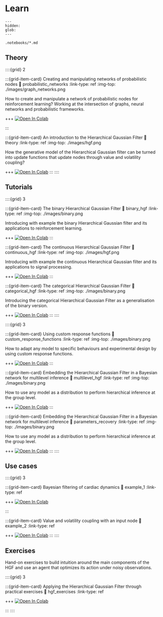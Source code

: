 # Learn

```{toctree}
---
hidden:
glob:
---

.notebooks/*.md

```

## Theory

::::{grid} 2

:::{grid-item-card}  Creating and manipulating networks of probabilistic nodes
:link: probabilistic_networks
:link-type: ref
:img-top: ./images/graph_networks.png

How to create and manipulate a network of probabilistic nodes for reinforcement learning? Working at the intersection of graphs, neural networks and probabilistic frameworks.

+++
[![Open In Colab](https://colab.research.google.com/assets/colab-badge.svg)](https://colab.research.google.com/github/ilabcode/pyhgf/blob/master/docs/source/notebooks/0-Creating_networks.ipynb)

:::

:::{grid-item-card}  An introduction to the Hierarchical Gaussian Filter
:link: theory
:link-type: ref
:img-top: ./images/hgf.png


How the generative model of the Hierarchical Gaussian filter can be turned into update functions that update nodes through value and volatility coupling?

+++
[![Open In Colab](https://colab.research.google.com/assets/colab-badge.svg)](https://colab.research.google.com/github/ilabcode/pyhgf/blob/master/docs/source/notebooks/0-Theory.ipynb)
:::
::::


## Tutorials

::::{grid} 3

:::{grid-item-card}  The binary Hierarchical Gaussian Filter
:link: binary_hgf
:link-type: ref
:img-top: ./images/binary.png

Introducing with example the binary Hierarchical Gaussian filter and its applications to reinforcement learning.

+++
[![Open In Colab](https://colab.research.google.com/assets/colab-badge.svg)](https://colab.research.google.com/github/ilabcode/pyhgf/blob/master/docs/source/notebooks/1.1-Binary_HGF.ipynb)
:::

:::{grid-item-card}  The continuous Hierarchical Gaussian Filter
:link: continuous_hgf
:link-type: ref
:img-top: ./images/hgf.png


Introducing with example the continuous Hierarchical Gaussian filter and its applications to signal processing.

+++
[![Open In Colab](https://colab.research.google.com/assets/colab-badge.svg)](https://colab.research.google.com/github/ilabcode/pyhgf/blob/master/docs/source/notebooks/1.2-Continuous_HGF.ipynb)
:::

:::{grid-item-card}  The categorical Hierarchical Gaussian Filter
:link: categorical_hgf
:link-type: ref
:img-top: ./images/binary.png


Introducing the categorical Hierarchical Gaussian Filter as a generalisation of the binary version.

+++
[![Open In Colab](https://colab.research.google.com/assets/colab-badge.svg)](https://colab.research.google.com/github/ilabcode/pyhgf/blob/master/docs/source/notebooks/1.´3-CAtegorical_HGF.ipynb)
:::
::::


::::{grid} 3

:::{grid-item-card}  Using custom response functions
:link: custom_response_functions
:link-type: ref
:img-top: ./images/binary.png


How to adapt any model to specific behaviours and experimental design by using custom response functions.

+++
[![Open In Colab](https://colab.research.google.com/assets/colab-badge.svg)](https://colab.research.google.com/github/ilabcode/pyhgf/blob/master/docs/source/notebooks/2-Using_custom_response_functions.ipynb)
:::

:::{grid-item-card}  Embedding the Hierarchical Gaussian Filter in a Bayesian network for multilevel inference
:link: multilevel_hgf
:link-type: ref
:img-top: ./images/binary.png


How to use any model as a distribution to perform hierarchical inference at the group level.

+++
[![Open In Colab](https://colab.research.google.com/assets/colab-badge.svg)](https://colab.research.google.com/github/ilabcode/pyhgf/blob/master/docs/source/notebooks/3-Multilevel_HGF.ipynb)
:::

:::{grid-item-card}  Embedding the Hierarchical Gaussian Filter in a Bayesian network for multilevel inference
:link: parameters_recovery
:link-type: ref
:img-top: ./images/binary.png


How to use any model as a distribution to perform hierarchical inference at the group level.

+++
[![Open In Colab](https://colab.research.google.com/assets/colab-badge.svg)](https://colab.research.google.com/github/ilabcode/pyhgf/blob/master/docs/source/notebooks/4-Parameter_recovery.ipynb)
:::
::::

## Use cases

::::{grid} 3

:::{grid-item-card}  Bayesian filtering of cardiac dynamics
:link: example_1
:link-type: ref

+++
[![Open In Colab](https://colab.research.google.com/assets/colab-badge.svg)](https://colab.research.google.com/github/ilabcode/pyhgf/blob/master/docs/source/notebooks/Example_1_Heart_rate_variability.ipynb)

:::

:::{grid-item-card}  Value and volatility coupling with an input node
:link: example_2
:link-type: ref

+++
[![Open In Colab](https://colab.research.google.com/assets/colab-badge.svg)](https://colab.research.google.com/github/ilabcode/pyhgf/blob/master/docs/source/notebooks/Example_2_Input_node_volatility_coupling.ipynb)
:::
::::

## Exercises

Hand-on exercises to build intuition around the main components of the HGF and use an agent that optimizes its action under noisy observations.


::::{grid} 3

:::{grid-item-card}  Applying the Hierarchical Gaussian Filter through practical exercises
:link: hgf_exercises
:link-type: ref

+++
[![Open In Colab](https://colab.research.google.com/assets/colab-badge.svg)](https://colab.research.google.com/github/ilabcode/pyhgf/blob/master/docs/source/notebooks/Exercise_1_Using_the_HGF.ipynb)

:::
::::
